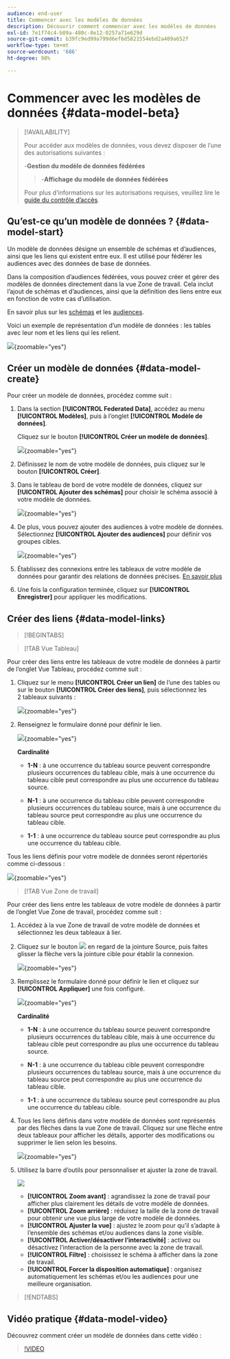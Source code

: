 ```yaml
---
audience: end-user
title: Commencer avec les modèles de données
description: Découvrir comment commencer avec les modèles de données
exl-id: 7e1f74c4-b89a-480c-8e12-0257a71e629d
source-git-commit: b39fc9ed99a799d6ef6d5821554ebd2a409a652f
workflow-type: tm+mt
source-wordcount: '686'
ht-degree: 98%

---
```



# Commencer avec les modèles de données {#data-model-beta}

>[!AVAILABILITY]
>
>Pour accéder aux modèles de données, vous devez disposer de l’une des autorisations suivantes :
>
>-**Gestion du modèle de données fédérées**
>>-**Affichage du modèle de données fédérées**
>
>Pour plus d’informations sur les autorisations requises, veuillez lire le [guide du contrôle d’accès](/help/governance-privacy-security/access-control.md).

## Qu’est-ce qu’un modèle de données ? {#data-model-start}

Un modèle de données désigne un ensemble de schémas et d’audiences, ainsi que les liens qui existent entre eux. Il est utilisé pour fédérer les audiences avec des données de base de données.

Dans la composition d’audiences fédérées, vous pouvez créer et gérer des modèles de données directement dans la vue Zone de travail. Cela inclut l’ajout de schémas et d’audiences, ainsi que la définition des liens entre eux en fonction de votre cas d’utilisation.

En savoir plus sur les [schémas](../customer/schemas.md#schema-start) et les [audiences](../start/audiences.md).

Voici un exemple de représentation d’un modèle de données : les tables avec leur nom et les liens qui les relient.

![](assets/datamodel.png){zoomable="yes"}

## Créer un modèle de données {#data-model-create}

Pour créer un modèle de données, procédez comme suit :

1. Dans la section **[!UICONTROL Federated Data]**, accédez au menu **[!UICONTROL Modèles]**, puis à l’onglet **[!UICONTROL Modèle de données]**.

   Cliquez sur le bouton **[!UICONTROL Créer un modèle de données]**.

   ![](assets/datamodel_create.png){zoomable="yes"}

1. Définissez le nom de votre modèle de données, puis cliquez sur le bouton **[!UICONTROL Créer]**.

1. Dans le tableau de bord de votre modèle de données, cliquez sur **[!UICONTROL Ajouter des schémas]** pour choisir le schéma associé à votre modèle de données.

   ![](assets/datamodel_schemas.png){zoomable="yes"}

1. De plus, vous pouvez ajouter des audiences à votre modèle de données. Sélectionnez **[!UICONTROL Ajouter des audiences]** pour définir vos groupes cibles.

   ![](assets/datamodel-audiences.png){zoomable="yes"}

1. Établissez des connexions entre les tableaux de votre modèle de données pour garantir des relations de données précises. [En savoir plus](#data-model-links)

1. Une fois la configuration terminée, cliquez sur **[!UICONTROL Enregistrer]** pour appliquer les modifications.

## Créer des liens {#data-model-links}

>[!BEGINTABS]

>[!TAB Vue Tableau]

Pour créer des liens entre les tableaux de votre modèle de données à partir de l’onglet Vue Tableau, procédez comme suit :

1. Cliquez sur le menu **[!UICONTROL Créer un lien]** de l’une des tables ou sur le bouton **[!UICONTROL Créer des liens]**, puis sélectionnez les 2 tableaux suivants :

   ![](assets/datamodel_createlinks.png){zoomable="yes"}

1. Renseignez le formulaire donné pour définir le lien.

   ![](assets/datamodel_link.png){zoomable="yes"}

   **Cardinalité**

   * **1-N** : à une occurrence du tableau source peuvent correspondre plusieurs occurrences du tableau cible, mais à une occurrence du tableau cible peut correspondre au plus une occurrence du tableau source.

   * **N-1** : à une occurrence du tableau cible peuvent correspondre plusieurs occurrences du tableau source, mais à une occurrence du tableau source peut correspondre au plus une occurrence du tableau cible.

   * **1-1** : à une occurrence du tableau source peut correspondre au plus une occurrence du tableau cible.

Tous les liens définis pour votre modèle de données seront répertoriés comme ci-dessous :

![](assets/datamodel_alllinks.png){zoomable="yes"}

>[!TAB Vue Zone de travail]

Pour créer des liens entre les tableaux de votre modèle de données à partir de l’onglet Vue Zone de travail, procédez comme suit :

1. Accédez à la vue Zone de travail de votre modèle de données et sélectionnez les deux tableaux à lier.

1. Cliquez sur le bouton ![](assets/do-not-localize/Smock_AddCircle_18_N.svg) en regard de la jointure Source, puis faites glisser la flèche vers la jointure cible pour établir la connexion.

   ![](assets/datamodel.gif){zoomable="yes"}

1. Remplissez le formulaire donné pour définir le lien et cliquez sur **[!UICONTROL Appliquer]** une fois configuré.

   ![](assets/datamodel-canvas-1.png){zoomable="yes"}

   **Cardinalité**

   * **1-N** : à une occurrence du tableau source peuvent correspondre plusieurs occurrences du tableau cible, mais à une occurrence du tableau cible peut correspondre au plus une occurrence du tableau source.

   * **N-1** : à une occurrence du tableau cible peuvent correspondre plusieurs occurrences du tableau source, mais à une occurrence du tableau source peut correspondre au plus une occurrence du tableau cible.

   * **1-1** : à une occurrence du tableau source peut correspondre au plus une occurrence du tableau cible.

1. Tous les liens définis dans votre modèle de données sont représentés par des flèches dans la vue Zone de travail. Cliquez sur une flèche entre deux tableaux pour afficher les détails, apporter des modifications ou supprimer le lien selon les besoins.

   ![](assets/datamodel-canvas-2.png){zoomable="yes"}

1. Utilisez la barre d’outils pour personnaliser et ajuster la zone de travail.

   ![](assets/datamodel-canvas-3.png)

   * **[!UICONTROL Zoom avant]** : agrandissez la zone de travail pour afficher plus clairement les détails de votre modèle de données.
   * **[!UICONTROL Zoom arrière]** : réduisez la taille de la zone de travail pour obtenir une vue plus large de votre modèle de données.
   * **[!UICONTROL Ajuster la vue]** : ajustez le zoom pour qu’il s’adapte à l’ensemble des schémas et/ou audiences dans la zone visible.
   * **[!UICONTROL Activer/désactiver l’interactivité]** : activez ou désactivez l’interaction de la personne avec la zone de travail.
   * **[!UICONTROL Filtre]** : choisissez le schéma à afficher dans la zone de travail.
   * **[!UICONTROL Forcer la disposition automatique]** : organisez automatiquement les schémas et/ou les audiences pour une meilleure organisation.

>[!ENDTABS]

## Vidéo pratique {#data-model-video}

Découvrez comment créer un modèle de données dans cette vidéo :

>[!VIDEO](https://video.tv.adobe.com/v/3432020)
